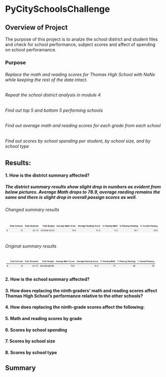 # PyCitySchoolsChallenge
## Overview of Project
The purpose of this project is to analze the school district and student files and check for school performance, subject scores and affect of spending on school perforamance.
### Purpose
###### Replace the math and reading scores for Thomas High School with NaNs while keeping the rest of the data intact. 
###### Repeat the school district analysis in module 4
###### Find out top 5 and bottom 5 performing schools
###### Find out average math and reading scores for each grade from each school
###### Find out scores by school spending per student, by school size, and by school type


## Results: 

#### 1. How is the district summary affected?
##### The district summary results show slight drop in numbers as evident from below pictures. Average Math drops to 78.9, average raeding remains the same and there is slight drop in overall passign scores as well.

###### Changed summary results

![alt text](https://github.com/vd1310/PyCitySchoolsChallenge/blob/main/Resources/Changed%20summary.PNG)


###### Original summary results
![alt text](https://github.com/vd1310/PyCitySchoolsChallenge/blob/main/Resources/disctrict%20summary_old.PNG)


#### 2. How is the school summary affected?

#### 3. How does replacing the ninth graders’ math and reading scores affect Thomas High School’s performance relative to the other schools?

#### 4. How does replacing the ninth-grade scores affect the following:

#### 5. Math and reading scores by grade

#### 6. Scores by school spending

#### 7. Scores by school size

#### 8. Scores by school type

## Summary
